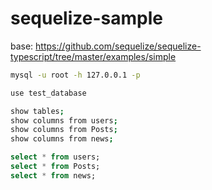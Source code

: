 # sequelize-sample

base: https://github.com/sequelize/sequelize-typescript/tree/master/examples/simple

```sh
mysql -u root -h 127.0.0.1 -p

use test_database

show tables;
show columns from users;
show columns from Posts;
show columns from news;
```

```sql
select * from users;
select * from Posts;
select * from news;
```
